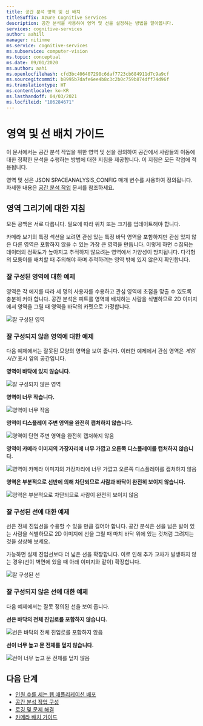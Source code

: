 ```yaml
---
title: 공간 분석 영역 및 선 배치
titleSuffix: Azure Cognitive Services
description: 공간 분석을 사용하여 영역 및 선을 설정하는 방법을 알아봅니다.
services: cognitive-services
author: aahill
manager: nitinme
ms.service: cognitive-services
ms.subservice: computer-vision
ms.topic: conceptual
ms.date: 09/01/2020
ms.author: aahi
ms.openlocfilehash: cfd3bc406407298c6daf7723cb684911d7c9a9cf
ms.sourcegitcommit: b8995b7dafe6ee4b8c3c2b0c759b874dff74d96f
ms.translationtype: HT
ms.contentlocale: ko-KR
ms.lasthandoff: 04/03/2021
ms.locfileid: "106284671"
---
```

# <a name="zone-and-line-placement-guide"></a>영역 및 선 배치 가이드

이 문서에서는 공간 분석 작업을 위한 영역 및 선을 정의하여 공간에서 사람들의 이동에 대한 정확한 분석을 수행하는 방법에 대한 지침을 제공합니다. 이 지침은 모든 작업에 적용됩니다. 

영역 및 선은 JSON SPACEANALYSIS_CONFIG 매개 변수를 사용하여 정의됩니다. 자세한 내용은 [공간 분석 작업](spatial-analysis-operations.md) 문서를 참조하세요.

## <a name="guidelines-for-drawing-zones"></a>영역 그리기에 대한 지침

모든 공백은 서로 다릅니다. 필요에 따라 위치 또는 크기를 업데이트해야 합니다.

카메라 보기의 특정 섹션을 보려면 관심 있는 특정 바닥 영역을 포함하지만 관심 있지 않은 다른 영역은 포함하지 않을 수 있는 가장 큰 영역을 만듭니다. 이렇게 하면 수집되는 데이터의 정확도가 높아지고 추적하지 않으려는 영역에서 가양성이 방지됩니다. 다각형의 모퉁이를 배치할 때 주의해야 하며 추적하려는 영역 밖에 있지 않은지 확인합니다.  

### <a name="example-of-a-well-shaped-zone"></a>잘 구성된 영역에 대한 예제

영역은 각 에지를 따라 세 명의 사용자를 수용하고 관심 영역에 초점을 맞출 수 있도록 충분히 커야 합니다. 공간 분석은 피트를 영역에 배치하는 사람을 식별하므로 2D 이미지에서 영역을 그릴 때 영역을 바닥의 카펫으로 가정합니다.

![잘 구성된 영역](./media/spatial-analysis/zone-good-example.png)

### <a name="examples-of-zones-that-arent-well-shaped"></a>잘 구성되지 않은 영역에 대한 예제

다음 예제에서는 잘못된 모양의 영역을 보여 줍니다. 이러한 예제에서 관심 영역은 *게임 시간* 표시 앞의 공간입니다.

**영역이 바닥에 있지 않습니다.**

![잘 구성되지 않은 영역](./media/spatial-analysis/zone-not-on-floor.png) 

**영역이 너무 작습니다.**

![영역이 너무 작음](./media/spatial-analysis/zone-too-small.png)

**영역이 디스플레이 주변 영역을 완전히 캡처하지 않습니다.**

![영역이 단면 주변 영역을 완전히 캡처하지 않음](./media/spatial-analysis/zone-bad-capture.png)

**영역이 카메라 이미지의 가장자리에 너무 가깝고 오른쪽 디스플레이를 캡처하지 않습니다.**

![영역이 카메라 이미지의 가장자리에 너무 가깝고 오른쪽 디스플레이를 캡처하지 않음](./media/spatial-analysis/zone-edge.png)

**영역은 부분적으로 선반에 의해 차단되므로 사람과 바닥이 완전히 보이지 않습니다.**

![영역은 부분적으로 차단되므로 사람이 완전히 보이지 않음](./media/spatial-analysis/zone-partially-blocked.png)

### <a name="example-of-a-well-shaped-line"></a>잘 구성된 선에 대한 예제

선은 전체 진입선을 수용할 수 있을 만큼 길어야 합니다. 공간 분석은 선을 넘은 발이 있는 사람을 식별하므로 2D 이미지에 선을 그릴 때 마치 바닥 위에 있는 것처럼 그려지는 것을 상상해 보세요. 

가능하면 실제 진입선보다 더 넓은 선을 확장합니다. 이로 인해 추가 교차가 발생하지 않는 경우(선이 벽면에 있을 때 아래 이미지와 같이) 확장합니다.

![잘 구성된 선](./media/spatial-analysis/zone-line-good-example.png)

### <a name="examples-of-lines-that-arent-well-shaped"></a>잘 구성되지 않은 선에 대한 예제

다음 예제에서는 잘못 정의된 선을 보여 줍니다.

**선은 바닥의 전체 진입로를 포함하지 않습니다.**

![선은 바닥의 전체 진입로를 포함하지 않음](./media/spatial-analysis/zone-line-bad-coverage.png)

**선이 너무 높고 문 전체를 덮지 않습니다.**

![선이 너무 높고 문 전체를 덮지 않음](./media/spatial-analysis/zone-line-too-high.png)

## <a name="next-steps"></a>다음 단계

* [인원 수를 세는 웹 애플리케이션 배포](spatial-analysis-web-app.md)
* [공간 분석 작업 구성](./spatial-analysis-operations.md)
* [로깅 및 문제 해결](spatial-analysis-logging.md)
* [카메라 배치 가이드](spatial-analysis-camera-placement.md)
